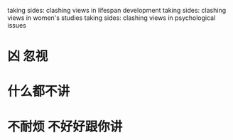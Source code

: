 taking sides: clashing views in lifespan development
taking sides: clashing views in women's studies
taking sides: clashing views in psychological issues

# 凶 忽视
# 什么都不讲
# 不耐烦 不好好跟你讲